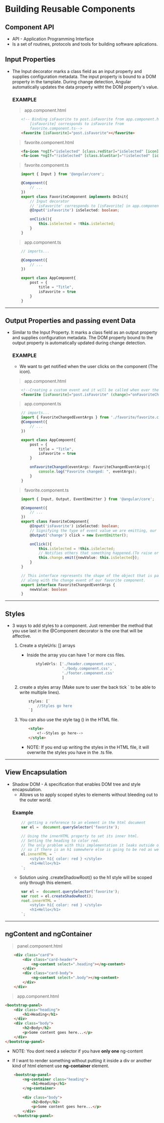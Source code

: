 # Building Reusable Components

## Component API
* API - Application Programming Interface
* Is a set of routines, protocols and tools for building software aplications.

## Input Properties
* The Input decorator marks a class field as an input property and supplies configuration metadata. The input property is bound to a DOM property in the tamplate. During change detection, Angular automatically updates the data property witht the DOM property's value.

    ### EXAMPLE

    > app.component.html
    ```HTML
        <!-- Binding isFavorite to post.isFavorite from app.component.html
            [isFavorite] corresponds to isFavorite from 
            favorite.component.ts-->
        <favorite [isFavorite]="post.isFavorite"></favorite>
    ```
    >favorite.component.html
    ```HTML
        <fa-icon *ngIf="isSelected" [class.redStar]="isSelected" [icon]="faStarHalf" (click)="onClick()"></fa-icon>
        <fa-icon *ngIf="!isSelected" [class.blueStar]="!isSelected" [icon]="faStar" (click)="onClick()"></fa-icon>
    ```

    > favorite.component.ts
    ```TypeScript
        import { Input } from '@angular/core';

        @Component({
            // ...
        })
        export class FavoriteComponent implements OnInit{
            // Input decorator
            // 'isFavorite' corresponds to [isFavorite] in app.component.html
            @Input('isFavorite') isSelected: boolean;

            onClick(){
                this.isSelected = !this.isSelected;
            }
        }
    ```
    > app.component.ts
    ```TypeScript
        // imports...

        @Component({
            // ...
        })

        export class AppCompoent{
            post = {
                title = "Title",
                isFavorite = true
            }   
        } 
    ```
---

## Output Properties and passing event Data
* Similar to the Input Property. It marks a class field as an output property and supplies configuration metadata. The DOM property bound to the output property is automatically updated during change detection.

    ### EXAMPLE
    * We want to get notified when the user clicks on the component (The icon).

    > app.component.html
    ```HTML
        <!--Creating a custom event and it will be called when ever the user clicks on the star-->
        <favorite [isFavorite]="post.isFavorite" (change)="onFavoriteChanged($event)"></favorite>
    ```
    > app.component.ts
    ```TypeScript
        // imports...
        import { FavoriteChangedEventArgs } from './favorite/favorite.component.ts';
        @Component({
            // ...
        })

        export class AppCompoent{
            post = {
                title = "Title",
                isFavorite = true
            }

            onFavoriteChanged(eventArgs: FavoriteChangedEventArgs){
                console.log("Favorite changed: ", eventArgs);
            }   
        } 
    ```

    > favorite.component.ts
    ```TypeScript
        import { Input, Output, EventEmmitter } from '@angular/core';

        @Component({
            // ...
        })
        export class FavoriteComponent{
            @Input('isFavorite') isSelected: boolean;
            // Signifying the type of event value we are emitting, our change output is of type EventEmitter.
            @Output('change') click = new EventEmitter(); 

            onClick(){
                this.isSelected = !this.isSelected;
                // Notifies others that something happened.(To raise or publish an event)
                this.change.emit({newValue: this.isSelected}); 
            }
        }

        // This interface represents the shape of the object that is passed 
        // along with the change event of our favorite component.
        export interface FavoriteChangedEventArgs {
            newValue: boolean
        }
    ```

---

## Styles
* 3 ways to add styles to a component. Just remember the method that you use last in the @Component decorator is the one that will be affective.

    1. Create a styleUrls: [] arrays
        * Inside the array you can have 1 or more css files.
            ```TypeScript
                styleUrls: ['./header.component.css',
                            './body.component.css',
                            './footer.component.css'
                            ]        
            ```
    2. create a styles array (Make sure to user the back tick ` to be able to write multiple lines).
        ```TypeScript
            styles: [`
                //Styles go here
            `]
        ```
    
    3. You can also use the style tag (<style></style>) in the HTML file.
        ```HTML
            <style>
                <!--Styles go here-->
            </style>
        ```
        * NOTE: If you end up writing the styles in the HTML file, it will overwrite the styles you have in the .ts file.

--- 

## View Encapsulation

* Shadow DOM - A specification that enables DOM tree and style encapsulation.
    * Allows us to apply scoped styles to elements without bleeding out to the outer world.
    ### Example
    ```Javascript
        // getting a reference to an element in the html document
        var el =  document.querySelector('favorite');

        // Using the innerHTML property to set its inner html.
        // Setting the heading to color red.
        // The only problem with this implementation it leaks outside of this element
        // so if there is an h1 somewhere else is going to be red as well.
        el.innerHTML = `
            <style> h1{ color: red } </style>
            <h1>Hello</h1>
        `;
    ```
    * Solution using .createShadowRoot() so the h1 style will be scoped only through this element.
    ```Javascript
        var el =  document.querySelector('favorite');
        var root = el.createShadowRoot();
        root.innerHTML = `
            <style> h1{ color: red } </style>
            <h1>Hello</h1>
        `;
    ```

---

## ngContent and ngContainer

> panel.component.html
```HTML
    <div class="card">
        <div class="card-header">
            <ng-content select=".heading"></ng-content>
        </div>
        <div class="card-body">
            <ng-content select=".body"></ng-content>
        </div>
    </div>
```
> app.component.html
```HTML
<bootstrap-panel>
    <div class="heading">
        <h1>Heading</h1>
    </div>
    <div class="body">
        <h2>Body</h2>
        <p>Some content goes here...</p>
    </div>  
</bootstrap-panel>
```
* NOTE: You dont need a selector if you have **only one** ng-content

* If I want to render something without putting it inside a div or another kind of html element use **ng-container** element.

```HTML
    <bootstrap-panel>
        <ng-container class="heading">
            <h1>Heading</h1>
        </ng-container>
        
        <div class="body">
            <h2>Body</h2>
            <p>Some content goes here...</p>
        </div>
    </bootstrap-panel>
```